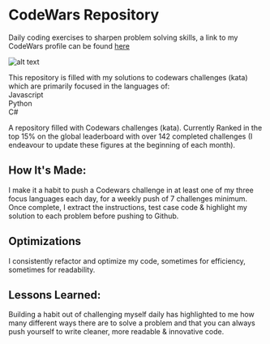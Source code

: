# CodeWars Repository
Daily coding exercises to sharpen problem solving skills, a link to my CodeWars profile can be found <a target="_blank" href="https://www.codewars.com/users/Pyr1te">here</a>


![alt text](https://github.com/Pyr1te/CodeWars/blob/main/CodeWars.jpg?raw=true)


This repository is filled with my solutions to codewars challenges (kata) which are primarily focused in the languages of:
<br />
Javascript  
Python      
C#          

A repository filled with Codewars challenges (kata). Currently Ranked in the top 15% on the global leaderboard with over 142 completed challenges (I endeavour to update these 
figures at the beginning of each month).

## How It's Made:

I make it a habit to push a Codewars challenge in at least one of my three focus languages each day, for a weekly push of 7 challenges minimum. 
Once complete, I extract the instructions, test case code & highlight my solution to each problem before pushing to Github.

## Optimizations

I consistently refactor and optimize my code, sometimes for efficiency, sometimes for readability. 

## Lessons Learned:

Building a habit out of challenging myself daily has highlighted to me how many different ways there are to solve a problem and that you can always push yourself to write cleaner, more readable & innovative code.
